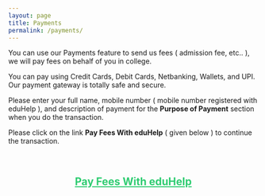 ```yaml
---
layout: page
title: Payments
permalink: /payments/
---
```


You can use our Payments feature to send us fees ( admission fee, etc.. ), we will pay fees on behalf of you in college. 

You can pay using Credit Cards, Debit Cards, Netbanking, Wallets, and UPI. Our payment gateway is totally safe and secure.

Please enter your full name, mobile number ( mobile number registered with eduHelp ), and description of payment for the <strong>Purpose of Payment</strong> section when you do the transaction. 

Please click on the link <strong>Pay Fees With eduHelp</strong> ( given below ) to continue the transaction.

<br/>
<center>
<h2><a href="https://www.instamojo.com/@eduhelp/" style='color: #2ecc71;'>Pay Fees With eduHelp</a></h2>
<center>

